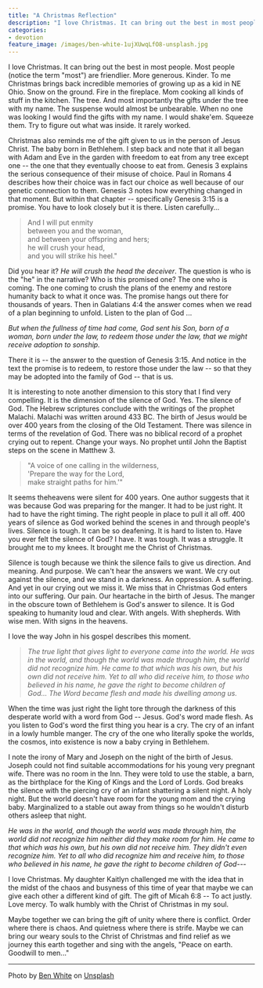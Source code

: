 ```yaml
---
title: "A Christmas Reflection"
description: "I love Christmas. It can bring out the best in most people. Most people are friendlier. More generous. Kinder. To me Christmas brings back incredible memories of growing up as a kid in NE Ohio. Snow on the ground. Fire in the fireplace. Mom cooking all kinds of stuff in the kitchen. The tree. And most importantly the gifts under the tree with my name. The suspense would almost be unbearable. When no one was looking I would find the gifts with my name. I would shake'em. Squeeze them. Try to figure out what was inside. It rarely worked."
categories:
- devotion
feature_image: /images/ben-white-1ujXUwqLfO8-unsplash.jpg
---
```

I love Christmas. It can bring out the best in most people. Most people (notice the term "most") are friendlier. More generous. Kinder. To me Christmas brings back incredible memories of growing up as a kid in NE Ohio. Snow on the ground. Fire in the fireplace. Mom cooking all kinds of stuff in the kitchen. The tree. And most importantly the gifts under the tree with my name. The suspense would almost be unbearable. When no one was looking I would find the gifts with my name. I would shake'em. Squeeze them. Try to figure out what was inside. It rarely worked.
<!--more-->  
Christmas also reminds me of the gift given to us in the person of Jesus Christ. The baby born in Bethlehem. I step back and note that it all began with Adam and Eve in the garden with freedom to eat from any tree except one -- the one that they eventually choose to eat from. Genesis 3 explains the serious consequence of their misuse of choice. Paul in Romans 4 describes how their choice was in fact our choice as well because of our genetic connection to them. Genesis 3 notes how everything changed in that moment. But within that chapter -- specifically Genesis 3:15 is a promise. You have to look closely but it is there. Listen carefully...

> And I will put enmity  
> between you and the woman,  
> and between your offspring and hers;  
> he will crush your head,  
> and you will strike his heel."  

Did you hear it? *He will crush the head the deceiver*. The question is who is the "he" in the narrative? Who is this promised one? The one who is coming. The one coming to crush the plans of the enemy and restore humanity back to what it once was. The promise hangs out there for thousands of years. Then in Galatians 4:4 the answer comes when we read of a plan beginning to unfold. Listen to the plan of God ...

*But when the fullness of time had come, God sent his Son, born of a woman, born under the law, to redeem those under the law, that we might receive adoption to sonship.*

There it is -- the answer to the question of Genesis 3:15. And notice in the text the promise is to redeem, to restore those under the law -- so that they may be adopted into the family of God -- that is us.

It is interesting to note another dimension to this story that I find very compelling. It is the dimension of the silence of God. Yes. The silence of God. The Hebrew scriptures conclude with the writings of the prophet Malachi. Malachi was written around 433 BC. The birth of Jesus would be over 400 years from the closing of the Old Testament. There was silence in terms of the revelation of God. There was no biblical record of a prophet crying out to repent. Change your ways. No prophet until John the Baptist steps on the scene in Matthew 3.

> "A voice of one calling in the wilderness,  
> 'Prepare the way for the Lord,  
> make straight paths for him.'"  

It seems theheavens were silent for 400 years. One author suggests that it was because God was preparing for the manger. It had to be just right. It had to have the right timing. The right people in place to pull it all off. 400 years of silence as God worked behind the scenes in and through people's lives. Silence is tough. It can be so deafening. It is hard to listen to. Have you ever felt the silence of God? I have. It was tough. It was a struggle. It brought me to my knees. It brought me the Christ of Christmas.

Silence is tough because we think the silence fails to give us direction. And meaning. And purpose. We can't hear the answers we want. We cry out against the silence, and we stand in a darkness. An oppression. A suffering. And yet in our crying out we miss it. We miss that in Christmas God enters into our suffering. Our pain. Our heartache in the birth of Jesus. The manger in the obscure town of Bethlehem is God's answer to silence. It is God speaking to humanity loud and clear. With angels. With shepherds. With wise men. With signs in the heavens.

I love the way John in his gospel describes this moment.

> *The true light that gives light to everyone came into the world. He was in the world, and though the world was made through him, the world did not recognize him. He came to that which was his own, but his own did not receive him. Yet to all who did receive him, to those who believed in his name, he gave the right to become children of God... The Word became flesh and made his dwelling among us.*

When the time was just right the light tore through the darkness of this desperate world with a word from God -- Jesus. God's word made flesh. As you listen to God's word the first thing you hear is a cry. The cry of an infant in a lowly humble manger. The cry of the one who literally spoke the worlds, the cosmos, into existence is now a baby crying in Bethlehem.

I note the irony of Mary and Joseph on the night of the birth of Jesus. Joseph could not find suitable accommodations for his young very pregnant wife. There was no room in the Inn. They were told to use the stable, a barn, as the birthplace for the King of Kings and the Lord of Lords. God breaks the silence with the piercing cry of an infant shattering a silent night. A holy night. But the world doesn't have room for the young mom and the crying baby. Marginalized to a stable out away from things so he wouldn't disturb others asleep that night.

*He was in the world, and though the world was made through him, the world did not recognize him neither did they make room for him. He came to that which was his own, but his own did not receive him. They didn't even recognize him. Yet to all who did recognize him and receive him, to those who believed in his name, he gave the right to become children of God---*

I love Christmas. My daughter Kaitlyn challenged me with the idea that in the midst of the chaos and busyness of this time of year that maybe we can give each other a different kind of gift. The gift of Micah 6:8 -- To act justly. Love mercy. To walk humbly with the Christ of Christmas in my soul.

Maybe together we can bring the gift of unity where there is conflict. Order where there is chaos. And quietness where there is strife. Maybe we can bring our weary souls to the Christ of Christmas and find relief as we journey this earth together and sing with the angels, "Peace on earth. Goodwill to men..."

* * *
Photo by <a href="https://unsplash.com/@benwhitephotography?utm_content=creditCopyText&utm_medium=referral&utm_source=unsplash">Ben White</a> on <a href="https://unsplash.com/photos/red-ribbon-on-gift-box-1ujXUwqLfO8?utm_content=creditCopyText&utm_medium=referral&utm_source=unsplash">Unsplash</a>
  
